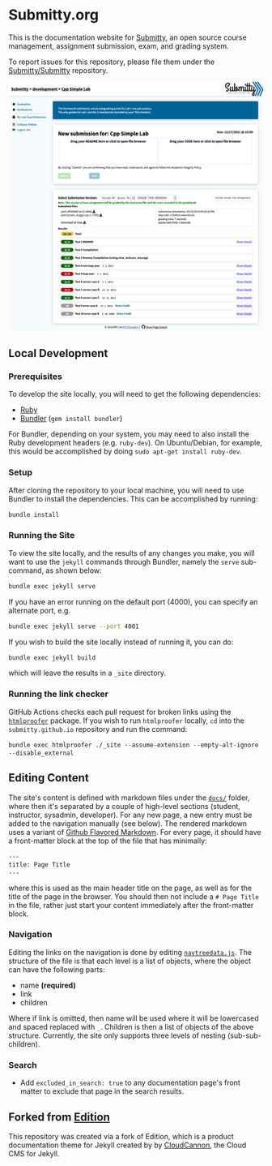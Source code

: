 # Submitty.org

This is the documentation website for [Submitty](https://submitty.org),
an open source course management, assignment submission, exam, and grading system.


To report issues for this repository, please file them under the
[Submitty/Submitty](https://github.com/Submitty/Submitty) repository.

![Submitty screenshot](images/Submission_Result_Buggy.png)

## Local Development

### Prerequisites

To develop the site locally, you will need to get the following dependencies:

* [Ruby](https://www.ruby-lang.org/en/)
* [Bundler](https://bundler.io/) (`gem install bundler`)

For Bundler, depending on your system, you may need to also install the
Ruby development headers (e.g. `ruby-dev`). On Ubuntu/Debian,
for example, this would be accomplished by doing `sudo apt-get install ruby-dev`.

### Setup

After cloning the repository to your local machine, you will need to use
Bundler to install the dependencies. This can be accomplished
by running:

```bash
bundle install
```

### Running the Site

To view the site locally, and the results of any changes you make,
you will want to use the `jekyll` commands through Bundler, namely
the `serve` sub-command, as shown below:

```bash
bundle exec jekyll serve
```

If you have an error running on the default port (4000), you can specify an
alternate port, e.g.

```bash
bundle exec jekyll serve --port 4001
```


If you wish to build the site locally instead of running it, you can do:

```bash
bundle exec jekyll build
```

which will leave the results in a `_site` directory.

### Running the link checker

GitHub Actions checks each pull request for broken links using the
[`htmlproofer`](https://github.com/gjtorikian/html-proofer)
package.  If you wish to run `htmlproofer` locally, `cd` into the `submitty.github.io`
repository and run the command:
```
bundle exec htmlproofer ./_site --assume-extension --empty-alt-ignore --disable_external
```

## Editing Content

The site's content is defined with markdown files under the
[`docs/`](https://github.com/Submitty/submitty.github.io/blob/main/_docs) folder, where
then it's separated by a couple of high-level sections (student, instructor,
sysadmin, developer).  For any new page, a new entry must be added to the
navigation manually (see below). The rendered markdown uses a variant of
[Github Flavored Markdown](https://github.github.com/gfm/). For every page,
it should have a front-matter block at the top of the file that has minimally:

```
---
title: Page Title
---
```

where this is used as the main header title on the page, as well as for the title
of the page in the browser. You should then not include a `# Page Title`
in the file, rather just start your content immediately after the front-matter block.

### Navigation

Editing the links on the navigation is done by editing
[`navtreedata.js`](https://github.com/Submitty/submitty.github.io/blob/main/navtreedata.js).
The structure of the file is that each level is a list of objects, where the object can have the following parts:

* name __(required)__
* link
* children

Where if link is omitted, then name will be used where it will be lowercased
and spaced replaced with `_`. Children is then a list of objects of the
above structure. Currently, the site only supports three levels of nesting (sub-sub-children).

### Search

* Add `excluded_in_search: true` to any documentation page's front matter to exclude that page in the search results.

## Forked from [Edition](https://github.com/CloudCannon/edition-jekyll-template)

This repository was created via a fork of Edition, which is a product documentation theme for Jekyll created
by by [CloudCannon](https://cloudcannon.com/), the Cloud CMS for Jekyll.
